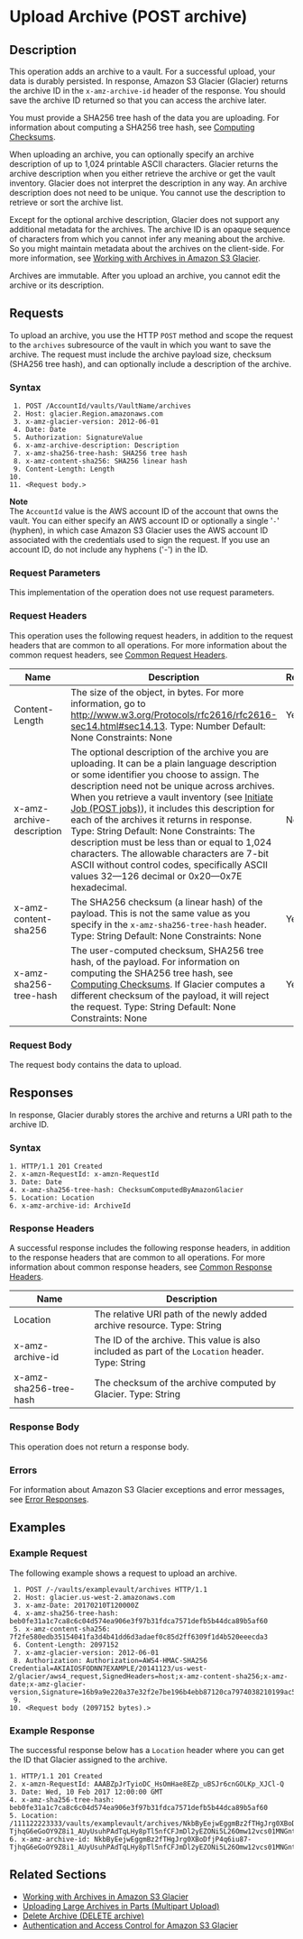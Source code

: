 # Upload Archive \(POST archive\)<a name="api-archive-post"></a>

## Description<a name="api-archive-post-description"></a>

This operation adds an archive to a vault\. For a successful upload, your data is durably persisted\. In response, Amazon S3 Glacier \(Glacier\) returns the archive ID in the `x-amz-archive-id` header of the response\. You should save the archive ID returned so that you can access the archive later\. 

You must provide a SHA256 tree hash of the data you are uploading\. For information about computing a SHA256 tree hash, see [Computing Checksums](checksum-calculations.md)\. 

When uploading an archive, you can optionally specify an archive description of up to 1,024 printable ASCII characters\. Glacier returns the archive description when you either retrieve the archive or get the vault inventory\. Glacier does not interpret the description in any way\. An archive description does not need to be unique\. You cannot use the description to retrieve or sort the archive list\. 

Except for the optional archive description, Glacier does not support any additional metadata for the archives\. The archive ID is an opaque sequence of characters from which you cannot infer any meaning about the archive\. So you might maintain metadata about the archives on the client\-side\. For more information, see [Working with Archives in Amazon S3 Glacier](working-with-archives.md)\.

Archives are immutable\. After you upload an archive, you cannot edit the archive or its description\. 

## Requests<a name="api-archive-post-requests"></a>

To upload an archive, you use the HTTP `POST` method and scope the request to the `archives` subresource of the vault in which you want to save the archive\. The request must include the archive payload size, checksum \(SHA256 tree hash\), and can optionally include a description of the archive\.

### Syntax<a name="api-archive-post-requests-syntax"></a>

```
 1. POST /AccountId/vaults/VaultName/archives
 2. Host: glacier.Region.amazonaws.com
 3. x-amz-glacier-version: 2012-06-01
 4. Date: Date
 5. Authorization: SignatureValue
 6. x-amz-archive-description: Description
 7. x-amz-sha256-tree-hash: SHA256 tree hash
 8. x-amz-content-sha256: SHA256 linear hash
 9. Content-Length: Length
10. 
11. <Request body.>
```

**Note**  
The `AccountId` value is the AWS account ID of the account that owns the vault\. You can either specify an AWS account ID or optionally a single '`-`' \(hyphen\), in which case Amazon S3 Glacier uses the AWS account ID associated with the credentials used to sign the request\. If you use an account ID, do not include any hyphens \('\-'\) in the ID\.

### Request Parameters<a name="api-archive-post-requests-parameters"></a>

This implementation of the operation does not use request parameters\.

### Request Headers<a name="api-archive-post-requests-headers"></a>

This operation uses the following request headers, in addition to the request headers that are common to all operations\. For more information about the common request headers, see [Common Request Headers](api-common-request-headers.md)\.


|  Name  |  Description  |  Required  | 
| --- | --- | --- | 
| Content\-Length  |  The size of the object, in bytes\. For more information, go to [http://www\.w3\.org/Protocols/rfc2616/rfc2616\-sec14\.html\#sec14\.13](http://www.w3.org/Protocols/rfc2616/rfc2616-sec14.html#sec14.13)\.  Type: Number Default: None Constraints: None  |  Yes  | 
| x\-amz\-archive\-description  |  The optional description of the archive you are uploading\. It can be a plain language description or some identifier you choose to assign\. The description need not be unique across archives\. When you retrieve a vault inventory \(see [Initiate Job \(POST jobs\)](api-initiate-job-post.md)\), it includes this description for each of the archives it returns in response\. Type: String Default: None Constraints: The description must be less than or equal to 1,024 characters\. The allowable characters are 7\-bit ASCII without control codes, specifically ASCII values 32—126 decimal or 0x20—0x7E hexadecimal\.  |  No  | 
| x\-amz\-content\-sha256  |  The SHA256 checksum \(a linear hash\) of the payload\. This is not the same value as you specify in the `x-amz-sha256-tree-hash` header\. Type: String Default: None Constraints: None  |  Yes  | 
|  x\-amz\-sha256\-tree\-hash  |  The user\-computed checksum, SHA256 tree hash, of the payload\. For information on computing the SHA256 tree hash, see [Computing Checksums](checksum-calculations.md)\. If Glacier computes a different checksum of the payload, it will reject the request\. Type: String Default: None Constraints: None  |  Yes | 

### Request Body<a name="api-archive-post-requests-elements"></a>

The request body contains the data to upload\.

## Responses<a name="api-archive-post-responses"></a>

 In response, Glacier durably stores the archive and returns a URI path to the archive ID\.

### Syntax<a name="api-archive-post-response-syntax"></a>

```
1. HTTP/1.1 201 Created
2. x-amzn-RequestId: x-amzn-RequestId
3. Date: Date
4. x-amz-sha256-tree-hash: ChecksumComputedByAmazonGlacier
5. Location: Location
6. x-amz-archive-id: ArchiveId
```

### Response Headers<a name="api-archive-post-responses-headers"></a>

A successful response includes the following response headers, in addition to the response headers that are common to all operations\. For more information about common response headers, see [Common Response Headers](api-common-response-headers.md)\.


|  Name  |  Description  | 
| --- | --- | 
|  Location  |  The relative URI path of the newly added archive resource\.  Type: String  | 
|  x\-amz\-archive\-id  |  The ID of the archive\. This value is also included as part of the `Location` header\. Type: String  | 
|  x\-amz\-sha256\-tree\-hash​  |  The checksum of the archive computed by Glacier\.  Type: String  | 

### Response Body<a name="api-archive-post-responses-elements"></a>

This operation does not return a response body\.

### Errors<a name="api-archive-post-responses-errors"></a>

For information about Amazon S3 Glacier exceptions and error messages, see [Error Responses](api-error-responses.md)\.

## Examples<a name="api-archive-post-examples"></a>

### Example Request<a name="api-archive-post-examples-request"></a>

The following example shows a request to upload an archive\. 

```
 1. POST /-/vaults/examplevault/archives HTTP/1.1
 2. Host: glacier.us-west-2.amazonaws.com
 3. x-amz-Date: 20170210T120000Z
 4. x-amz-sha256-tree-hash: beb0fe31a1c7ca8c6c04d574ea906e3f97b31fdca7571defb5b44dca89b5af60
 5. x-amz-content-sha256: 7f2fe580edb35154041fa3d4b41dd6d3adaef0c85d2ff6309f1d4b520eeecda3
 6. Content-Length: 2097152
 7. x-amz-glacier-version: 2012-06-01
 8. Authorization: Authorization=AWS4-HMAC-SHA256 Credential=AKIAIOSFODNN7EXAMPLE/20141123/us-west-2/glacier/aws4_request,SignedHeaders=host;x-amz-content-sha256;x-amz-date;x-amz-glacier-version,Signature=16b9a9e220a37e32f2e7be196b4ebb87120ca7974038210199ac5982e792cace
 9. 
10. <Request body (2097152 bytes).>
```

### Example Response<a name="api-archive-post-examples-response"></a>

The successful response below has a `Location` header where you can get the ID that Glacier assigned to the archive\.

```
1. HTTP/1.1 201 Created
2. x-amzn-RequestId: AAABZpJrTyioDC_HsOmHae8EZp_uBSJr6cnGOLKp_XJCl-Q
3. Date: Wed, 10 Feb 2017 12:00:00 GMT
4. x-amz-sha256-tree-hash: beb0fe31a1c7ca8c6c04d574ea906e3f97b31fdca7571defb5b44dca89b5af60
5. Location: /111122223333/vaults/examplevault/archives/NkbByEejwEggmBz2fTHgJrg0XBoDfjP4q6iu87-TjhqG6eGoOY9Z8i1_AUyUsuhPAdTqLHy8pTl5nfCFJmDl2yEZONi5L26Omw12vcs01MNGntHEQL8MBfGlqrEXAMPLEArchiveId
6. x-amz-archive-id: NkbByEejwEggmBz2fTHgJrg0XBoDfjP4q6iu87-TjhqG6eGoOY9Z8i1_AUyUsuhPAdTqLHy8pTl5nfCFJmDl2yEZONi5L26Omw12vcs01MNGntHEQL8MBfGlqrEXAMPLEArchiveId
```

## Related Sections<a name="related-sections-api-archive-post"></a>
+ [Working with Archives in Amazon S3 Glacier](working-with-archives.md)
+ [Uploading Large Archives in Parts \(Multipart Upload\)](uploading-archive-mpu.md)
+ [Delete Archive \(DELETE archive\)](api-archive-delete.md)
+ [Authentication and Access Control for Amazon S3 Glacier](auth-and-access-control.md)